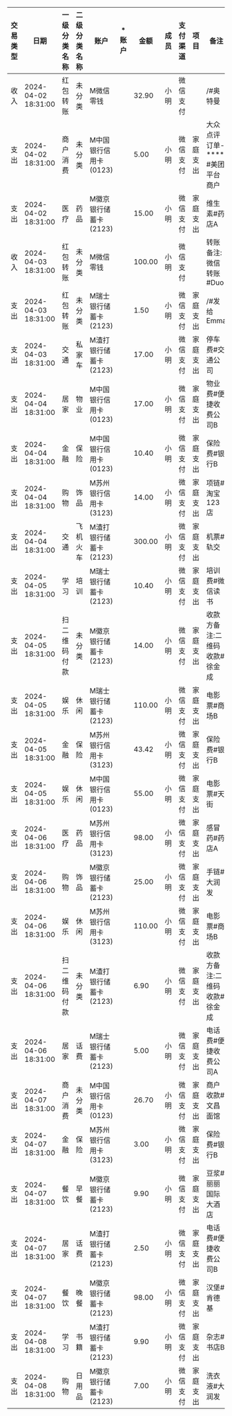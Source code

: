 | 交易类型 | 日期                  | 一级分类名称 | 二级分类名称 | 账户             | *账户 | 金额     | 成员 | 支付渠道 | 项目   | 备注                  |
|------|---------------------|--------|--------|----------------|-----|--------|----|------|------|---------------------|
| 收入   | 2024-04-02 18:31:00 | 红包转账   | 未分类    | M微信零钱          |     | 32.90  | 小明 | 微信支付 |      | /#奥特曼               |
| 支出   | 2024-04-02 18:31:00 | 商户消费   | 未分类    | M中国银行信用卡(0123) |     | 5.00   | 小明 | 微信支付 | 家庭支出 | 大众点评订单-**** #美团平台商户 |
| 支出   | 2024-04-02 18:31:00 | 医疗     | 药品     | M徽京银行储蓄卡(2123) |     | 15.00  | 小明 | 微信支付 | 家庭支出 | 维生素#药店A             |
| 收入   | 2024-04-03 18:31:00 | 红包转账   | 未分类    | M微信零钱          |     | 100.00 | 小明 | 微信支付 |      | 转账备注:微信转账#Duo       |
| 支出   | 2024-04-03 18:31:00 | 红包转账   | 未分类    | M瑞士银行储蓄卡(2123) |     | 1.50   | 小明 | 微信支付 | 家庭支出 | /#发给Emma            |
| 支出   | 2024-04-03 18:31:00 | 交通     | 私家车    | M渣打银行储蓄卡(2123) |     | 17.00  | 小明 | 微信支付 | 家庭支出 | 停车费#交通公司            |
| 支出   | 2024-04-04 18:31:00 | 居家     | 物业     | M中国银行信用卡(0123) |     | 17.00  | 小明 | 微信支付 | 家庭支出 | 物业费#便捷收费公司B         |
| 支出   | 2024-04-04 18:31:00 | 金融     | 保险     | M中国银行信用卡(0123) |     | 10.40  | 小明 | 微信支付 | 家庭支出 | 保险费#银行B             |
| 支出   | 2024-04-04 18:31:00 | 购物     | 饰品     | M苏州银行信用卡(3123) |     | 14.00  | 小明 | 微信支付 | 家庭支出 | 项链#淘宝123店           |
| 支出   | 2024-04-04 18:31:00 | 交通     | 飞机火车   | M渣打银行储蓄卡(2123) |     | 300.00 | 小明 | 微信支付 | 家庭支出 | 机票#轨交               |
| 支出   | 2024-04-05 18:31:00 | 学习     | 培训     | M瑞士银行储蓄卡(2123) |     | 10.40  | 小明 | 微信支付 | 家庭支出 | 培训费#微信读书            |
| 支出   | 2024-04-05 18:31:00 | 扫二维码付款 | 未分类    | M徽京银行储蓄卡(2123) |     | 14.00  | 小明 | 微信支付 | 家庭支出 | 收款方备注:二维码收款#徐金成     |
| 支出   | 2024-04-05 18:31:00 | 娱乐     | 休闲     | M瑞士银行储蓄卡(2123) |     | 110.00 | 小明 | 微信支付 | 家庭支出 | 电影票#商场B             |
| 支出   | 2024-04-05 18:31:00 | 金融     | 保险     | M苏州银行信用卡(3123) |     | 43.42  | 小明 | 微信支付 | 家庭支出 | 保险费#银行B             |
| 支出   | 2024-04-05 18:31:00 | 娱乐     | 休闲     | M中国银行信用卡(0123) |     | 55.00  | 小明 | 微信支付 | 家庭支出 | 电影票#天街              |
| 支出   | 2024-04-06 18:31:00 | 医疗     | 药品     | M苏州银行信用卡(3123) |     | 98.00  | 小明 | 微信支付 | 家庭支出 | 感冒药#药店A             |
| 支出   | 2024-04-06 18:31:00 | 购物     | 饰品     | M徽京银行储蓄卡(2123) |     | 25.00  | 小明 | 微信支付 | 家庭支出 | 手链#大润发              |
| 支出   | 2024-04-06 18:31:00 | 娱乐     | 休闲     | M苏州银行信用卡(3123) |     | 110.00 | 小明 | 微信支付 | 家庭支出 | 电影票#商场B             |
| 支出   | 2024-04-06 18:31:00 | 扫二维码付款 | 未分类    | M渣打银行储蓄卡(2123) |     | 6.90   | 小明 | 微信支付 | 家庭支出 | 收款方备注:二维码收款#徐金成     |
| 支出   | 2024-04-06 18:31:00 | 居家     | 话费     | M瑞士银行储蓄卡(2123) |     | 5.00   | 小明 | 微信支付 | 家庭支出 | 电话费#便捷收费公司A         |
| 支出   | 2024-04-07 18:31:00 | 商户消费   | 未分类    | M中国银行信用卡(0123) |     | 26.70  | 小明 | 微信支付 | 家庭支出 | 商户收款#文昌面馆           |
| 支出   | 2024-04-07 18:31:00 | 金融     | 保险     | M苏州银行信用卡(3123) |     | 3.00   | 小明 | 微信支付 | 家庭支出 | 保险费#银行B             |
| 支出   | 2024-04-07 18:31:00 | 餐饮     | 早餐     | M徽京银行储蓄卡(2123) |     | 9.90   | 小明 | 微信支付 | 家庭支出 | 豆浆#丽丽国际大酒店          |
| 支出   | 2024-04-07 18:31:00 | 居家     | 话费     | M渣打银行储蓄卡(2123) |     | 2.50   | 小明 | 微信支付 | 家庭支出 | 电话费#便捷收费公司B         |
| 支出   | 2024-04-07 18:31:00 | 餐饮     | 晚餐     | M徽京银行储蓄卡(2123) |     | 98.00  | 小明 | 微信支付 | 家庭支出 | 汉堡#肯德基              |
| 支出   | 2024-04-08 18:31:00 | 学习     | 书籍     | M渣打银行储蓄卡(2123) |     | 9.90   | 小明 | 微信支付 | 家庭支出 | 杂志#书店B              |
| 支出   | 2024-04-08 18:31:00 | 购物     | 日用品    | M徽京银行储蓄卡(2123) |     | 7.00   | 小明 | 微信支付 | 家庭支出 | 洗衣液#大润发             |